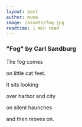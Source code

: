 ```yaml
---
layout: post
author: muna
image: /assets/fog.jpg
readtime: 1 min read
---
```


### "Fog" by Carl Sandburg

The fog comes

on little cat feet.

It sits looking

over harbor and city

on silent haunches

and then moves on.